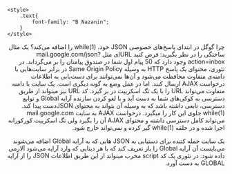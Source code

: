 
<html lang="en">
<head>
    <meta charset="UTF-8">
    <title>Research</title>

    <style>
        .text{
            font-family: "B Nazanin";
        }
    </style>


</head>
<body>
 <div dir="rtl" class="text" >
     چرا گوگل در ابتدای پاسخ‌های خصوصی JSON خود، (while(1 را اضافه می‌کند؟
یک مثال ساختگی را در نظر بگیرید: فرض کنید URLای مثل mail.google.com/json?action=inbox وجود دارد که 50 پیام اول شما در صندوق پیامتان را بر می‌گرداند.
در تئوری، محتوای یک پاسخ HTTP به وسیله Same Origin Policy در برابر سایت‌هایی با دامنه‌ی متفاوت محافظت می‌شود و آن‌ها نمی‌توانند برای دست‌یابی به اطلاعات درخواست AJAX ارسال کنند. اما در عمل وضع به گونه دیگری است.
یک سایت با دامنه متفاوت می‌تواند URL را با یک تگ اسکریپت در بر گیرد. کد URL نیز میتواند  از طریق دسترسی به کوکی‌های شما به دست آید و با لغو کردن سازنده آرایه Global و توابع دسترسی، تابعی داشته باشد که به وسیله آن بتواند به محتوای JSONدست پیدا کند.
(while(1 جلوی این کار را میگیرد. درخواست AJAX به سایت mail.google.com می‌تواند کامل دسترسی داشته و محتوای AJAX آن را بگیرد ولی تگ اسکریپت کورکورانه اجرا شده و در حلقه (while(1 گیر کرده و نمی‌تواند خارج شود.

یک سایت حمله کننده برای دستیابی به JSON هایی که به آرایه Global اضافه می‌شوند می‌بایست آن آرایه Global را باز تعریف کند که با هر دیتایی که وارد آرایه می‌شود آلارمی داده شود. در تئوری یک کد script مخرب میتواند از این طریق اطلاعات JSON را از آرایه GLOBAL  به دست آورد.





 </div>
</body>
</html>
